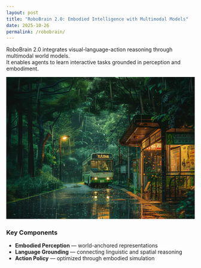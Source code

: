 ```yaml
---
layout: post
title: "RoboBrain 2.0: Embodied Intelligence with Multimodal Models"
date: 2025-10-26
permalink: /robobrain/
---
```


RoboBrain 2.0 integrates visual-language-action reasoning through multimodal world models.  
It enables agents to learn interactive tasks grounded in perception and embodiment.

![RoboBrain Architecture](figure1.png)

### Key Components
- **Embodied Perception** — world-anchored representations
- **Language Grounding** — connecting linguistic and spatial reasoning
- **Action Policy** — optimized through embodied simulation
